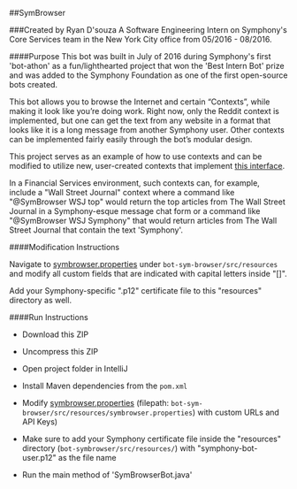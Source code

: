 ##SymBrowser

###Created by Ryan D'souza
A Software Engineering Intern on Symphony's Core Services team in the New York City office from 05/2016 - 08/2016.


####Purpose
This bot was built in July of 2016 during Symphony's first 'bot-athon' as a fun/lighthearted project that won the 'Best Intern Bot' prize and was added to the Symphony Foundation as one of the first open-source bots created.

This bot allows you to browse the Internet and certain “Contexts”, while making it look like you’re doing work.
Right now, only the Reddit context is implemented, but one can get the text from any website in a format that looks like it is a long message from another Symphony user.
Other contexts can be implemented fairly easily through the bot’s modular design.

This project serves as an example of how to use contexts and can be modified to utilize new, user-created contexts that implement [this interface](https://github.com/symphonyoss/bot-sym-browser/blob/master/src/com/symphony/contexts/ServiceContext.java).

In a Financial Services environment, such contexts can, for example, include a "Wall Street Journal" context where a command like "@SymBrowser WSJ top" would return the top articles from The Wall Street Journal in a Symphony-esque message chat form or a command like "@SymBrowser WSJ Symphony" that would return articles from The Wall Street Journal that contain the text 'Symphony'. 


####Modification Instructions

Navigate to [symbrowser.properties](https://github.com/symphonyoss/bot-sym-browser/blob/master/src/resources/symbrowser.properties) under `bot-sym-browser/src/resources` and modify all custom fields that are indicated with capital letters inside "[]". 

Add your Symphony-specific ".p12" certificate file to this "resources" directory as well.


####Run Instructions

- Download this ZIP 

- Uncompress this ZIP 

- Open project folder in IntelliJ 

- Install Maven dependencies from the `pom.xml`

- Modify [symbrowser.properties](https://github.com/symphonyoss/bot-sym-browser/blob/master/src/resources/symbrowser.properties) (filepath: `bot-sym-browser/src/resources/symbrowser.properties`) with custom URLs and API Keys) 

- Make sure to add your Symphony certificate file inside the "resources" directory (`bot-symbrowser/src/resources/`) with "symphony-bot-user.p12" as the file name

- Run the main method of 'SymBrowserBot.java'

